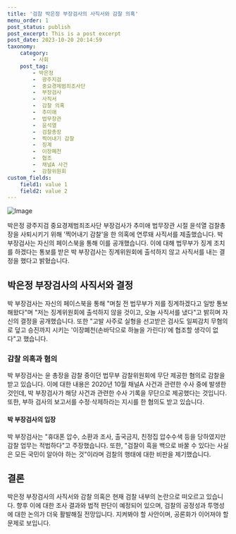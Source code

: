 ```yaml
---
title: '검참 박은정 부장검사의 사직서와 감찰 의혹'
menu_order: 1
post_status: publish
post_excerpt: This is a post excerpt
post_date: 2023-10-20 20:14:59
taxonomy:
    category:
        - 사회
    post_tag:
        - 박은정
        -  광주지검
        -  중요경제범죄조사단
        -  부장검사
        -  사직서
        -  감찰 의혹
        -  추미애
        -  법무장관
        -  윤석열
        -  검찰총장
        -  찍어내기 감찰
        -  징계
        -  이장폐천
        -  협조
        -  채널A 사건
        -  감찰위원회
custom_fields:
    field1: value 1
    field2: value 2
---
```


![Image](https://imgnews.pstatic.net/image/023/2024/02/06/0003815348_001_20240206183801077.jpg?type=w647)


박은정 광주지검 중요경제범죄조사단 부장검사가 추미애 법무장관 시절 윤석열 검찰총장을 사퇴시키기 위해 '찍어내기 감찰'을 한 의혹에 연루돼 사직서를 제출했습니다. 박 부장검사는 자신의 페이스북을 통해 이를 공개했습니다. 이에 대해 법무부가 징계 조치를 하겠다는 통보를 받은 박 부장검사는 징계위원회에 출석하지 않고 사직서를 내는 결정을 했다고 밝혔습니다.

## 박은정 부장검사의 사직서와 결정

박 부장검사는 자신의 페이스북을 통해 "며칠 전 법무부가 저를 징계하겠다고 일방 통보해왔다"며 "저는 징계위원회에 출석하지 않을 것이고, 오늘 사직서를 냈다"고 밝히며 자신의 결정을 공개했습니다. 또한 "고발 사주로 실형을 선고받은 검사도 일찌감치 무혐의로 덮고 승진까지 시키는 '이장폐천(손바닥으로 하늘을 가린다)'에 협조할 생각이 없다"고 했습니다.

### 감찰 의혹과 혐의

박 부장검사는 윤 총장을 감찰 중이던 법무부 감찰위원회에 무단 제공한 혐의로 감찰을 받고 있습니다. 이에 대한 내용은 2020년 10월 채널A 사건과 관련한 수사 중에 발생한 것인데, 박 부장검사가 해당 사건과 관련한 수사 기록을 무단으로 제공했다는 것입니다. 또한, 부하 검사의 보고서를 수정·삭제하라는 지시를 한 혐의도 받고 있습니다.

#### 박 부장검사의 입장

박 부장검사는 "휴대폰 압수, 소환과 조사, 출국금지, 친정집 압수수색 등을 당하였지만 감찰 업무는 적법하다"고 주장했습니다. 또한, "검찰이 흑을 백으로 바꿀 수 있다는 사실은 모든 국민이 알아야 하는 것"이라며 검찰의 행태에 대한 비판을 제기했습니다.

## 결론

박은정 부장검사의 사직서와 감찰 의혹은 현재 검찰 내부의 논란으로 떠오르고 있습니다. 향후 이에 대한 조사 결과와 법적 판단이 예정되어 있으며, 검찰의 공정성과 투명성에 대한 논의가 더욱 활발해질 전망입니다. 지켜봐야 할 사안이며, 공론화가 이어져야 할 문제로 보입니다.
